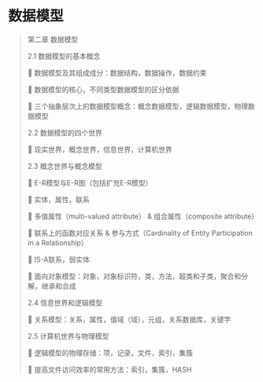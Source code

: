 # 数据模型

> 第二章  数据模型
>
> 2.1	数据模型的基本概念
>
> 	数据模型及其组成成分：数据结构，数据操作，数据约束
>
> 	数据模型的核心，不同类型数据模型的区分依据
>
> 	三个抽象层次上的数据模型概念：概念数据模型，逻辑数据模型，物理数据模型
>
> 2.2	数据模型的四个世界
>
> 	现实世界，概念世界，信息世界，计算机世界
>
> 2.3	概念世界与概念模型
>
> 	E-R模型与E-R图（包括扩充E-R模型）
>
> 	实体，属性，联系
>
> 	多值属性（multi-valued attribute） & 组合属性（composite attribute）
>
> 	联系上的函数对应关系 & 参与方式（Cardinality of Entity Participation in a Relationship）
>
> 	IS-A联系，弱实体
>
> 	面向对象模型：对象，对象标识符，类，方法，超类和子类，聚合和分解，继承和合成
>
> 2.4	信息世界和逻辑模型
>
> 	关系模型：关系，属性，值域（域），元组，关系数据库，关键字
>
> 2.5	计算机世界与物理模型
>
> 	逻辑模型的物理存储：项，记录，文件，索引，集簇
>
> 	提高文件访问效率的常用方法：索引，集簇，HASH





